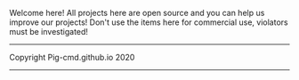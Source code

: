 
Welcome here!
All projects here are open source and you can help us improve our projects!
Don't use the items here for commercial use, violators must be investigated!
<hr>
Copyright Pig-cmd.github.io 2020
<hr>
